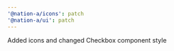 ```yaml
---
'@nation-a/icons': patch
'@nation-a/ui': patch
---
```


Added icons and changed Checkbox component style

